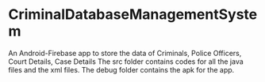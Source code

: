 # CriminalDatabaseManagementSystem
An Android-Firebase app to store the data of Criminals, Police Officers, Court Details, Case Details
The src folder contains codes for all the java files and the xml files.
The debug folder contains the apk for the app.
